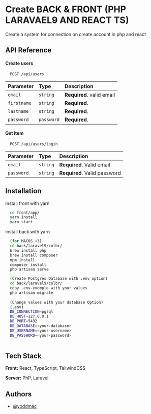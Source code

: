 
# Create BACK & FRONT (PHP LARAVAEL9 AND REACT TS)

Create a system for connection on create account in php and react


## API Reference

#### Create users

```http
  POST /api/users
```

| Parameter | Type     | Description                |
| :-------- | :------- | :------------------------- |
| `email` | `string` | **Required**. valid email|
| `firstname` | `string` | **Required**.|
| `lastname` | `string` | **Required**.|
| `password` | `password` | **Required**.|

#### Get item

```http
  POST /api/users/login
```

| Parameter | Type     | Description                       |
| :-------- | :------- | :-------------------------------- |
| `email`      | `string` | **Required**. Valid email|
| `password`      | `string` | **Required**. Valid password|



## Installation

Install front with yarn

```bash
  cd front/app/
  yarn install
  yarn start
```

Install back with yarn

```bash
  (for MACOS <3)
  cd back/laravel9/colbr/
  brew install php
  brew install composer
  npm install
  composer install
  php artisan serve
```

```bash
  (Create Postgres Database with .env option)
  cd back/laravel9/colbr/
  copy .env-exemple with your values 
  php artisan migrate
  
  (Change values with your database Option)
  (.env)
  DB_CONNECTION=pgsql
  DB_HOST=127.0.0.1
  DB_PORT=5432
  DB_DATABASE=<your-database>
  DB_USERNAME=<your-username>
  DB_PASSWORD=<your-password>
  
```
    
## Tech Stack

**Front:** React, TypeScript, TailwindCSS

**Server:** PhP, Laravel


## Authors

- [@yoddmac](https://www.github.com/yoddmac)

